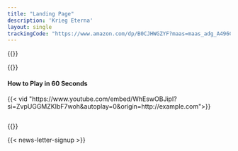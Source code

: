 ```yaml
---
title: "Landing Page"
description: 'Krieg Eterna'
layout: single
trackingCode: "https://www.amazon.com/dp/B0CJHWGZYF?maas=maas_adg_A496CD4726DD0C73C780550049183CF5_afap_abs&ref_=aa_maas&tag=maas"
---
```


{{<slanted-section>}}

{{<product-showcase-section>}}

<section class="no-gradient">
    <div class="main-section" style="padding-bottom: 1em;">
        <div class="sub-section video-box">
            <div class="title-wrapper">
                <h4>How to Play in 60 Seconds</h4>
            </div>
            {{< vid  "https://www.youtube.com/embed/WhEswOBJipI?si=ZvpUGGMZKIbF7woh&autoplay=0&origin=http://example.com">}}  
        </div>
    </div>
</section>

{{<review-showcase-section>}}

<section class="no-gradient">
    {{< news-letter-signup >}}
</section>